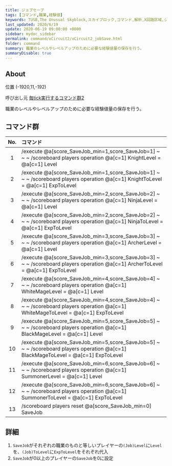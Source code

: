 ```yaml
---
title: ジョブセーブ
tags: [コマンド,職業,経験値]
keywords: TUSB,The Unusual Skyblock,スカイブロック,コマンド,解析,X回路区域,ジョブ,職業
last_updated: 2020/6/19
update: 2020-06-19 09:00:00 +0000
sidebar: mydoc_sidebar
permalink: command/xCircuit2/xCircuit2_jobSave.html
folder: command
summary: 職業のレベルやレベルアップのために必要な経験値量の保存を行う。
summaryDisable: true
---
```


## About

<span class="tagYellow">位置</span> (-1920,11,-192)

<span class="tagBlack">呼び出し元</span> [毎tick実行するコマンド群2](/command/xCircuit2/xCircuit2_reset.html)

職業のレベルやレベルアップのために必要な経験値量の保存を行う。

## コマンド群

|No.|コマンド|
|:-:|:-|
|1|/execute @a[score_SaveJob_min=1,score_SaveJob=1] ~ ~ ~ /scoreboard players operation @a[c=1] KnightLevel = @a[c=1] Level|
|2|/execute @a[score_SaveJob_min=1,score_SaveJob=1] ~ ~ ~ /scoreboard players operation @a[c=1] KnightToLevel = @a[c=1] ExpToLevel|
|3|/execute @a[score_SaveJob_min=2,score_SaveJob=2] ~ ~ ~ /scoreboard players operation @a[c=1] NinjaLevel = @a[c=1] Level|
|4|/execute @a[score_SaveJob_min=2,score_SaveJob=2] ~ ~ ~ /scoreboard players operation @a[c=1] NinjaToLevel = @a[c=1] ExpToLevel|
|5|/execute @a[score_SaveJob_min=3,score_SaveJob=3] ~ ~ ~ /scoreboard players operation @a[c=1] ArcherLevel = @a[c=1] Level|
|6|/execute @a[score_SaveJob_min=3,score_SaveJob=3] ~ ~ ~ /scoreboard players operation @a[c=1] ArcherToLevel = @a[c=1] ExpToLevel|
|7|/execute @a[score_SaveJob_min=4,score_SaveJob=4] ~ ~ ~ /scoreboard players operation @a[c=1] WhiteMageLevel = @a[c=1] Level|
|8|/execute @a[score_SaveJob_min=4,score_SaveJob=4] ~ ~ ~ /scoreboard players operation @a[c=1] WhiteMageToLevel = @a[c=1] ExpToLevel|
|9|/execute @a[score_SaveJob_min=5,score_SaveJob=5] ~ ~ ~ /scoreboard players operation @a[c=1] BlackMageLevel = @a[c=1] Level|
|10|/execute @a[score_SaveJob_min=5,score_SaveJob=5] ~ ~ ~ /scoreboard players operation @a[c=1] BlackMageToLevel = @a[c=1] ExpToLevel|
|11|/execute @a[score_SaveJob_min=6,score_SaveJob=6] ~ ~ ~ /scoreboard players operation @a[c=1] SummonerLevel = @a[c=1] Level|
|12|/execute @a[score_SaveJob_min=6,score_SaveJob=6] ~ ~ ~ /scoreboard players operation @a[c=1] SummonerToLevel = @a[c=1] ExpToLevel|
|13|/scoreboard players reset @a[score_SaveJob_min=0] SaveJob|

## 詳細

1. `SaveJob`がそれぞれの職業のものと等しいプレイヤーの`(Job)Level`に`Level`を、`(Job)ToLevel`に`ExpToLevel`をそれぞれ代入
2. `SaveJob`が0以上のプレイヤーの`SaveJob`を0に設定
